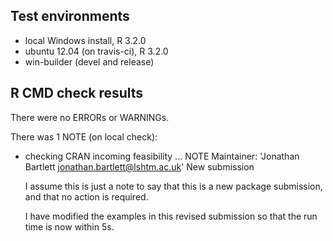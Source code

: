 ## Test environments
* local Windows install, R 3.2.0
* ubuntu 12.04 (on travis-ci), R 3.2.0
* win-builder (devel and release)

## R CMD check results
There were no ERRORs or WARNINGs. 

There was 1 NOTE (on local check):

* checking CRAN incoming feasibility ... NOTE
Maintainer: 'Jonathan Bartlett <jonathan.bartlett@lshtm.ac.uk>'
New submission

  I assume this is just a note to say that this is a new package submission, and that no action is required.
  
  I have modified the examples in this revised submission so that the run time is now within 5s.
